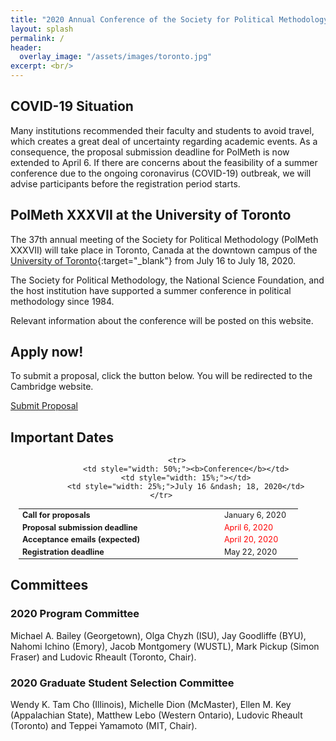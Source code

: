 ```yaml
---
title: "2020 Annual Conference of the Society for Political Methodology"
layout: splash
permalink: /
header:
  overlay_image: "/assets/images/toronto.jpg"
excerpt: <br/>
---
```


<h2>COVID-19 Situation</h2>

Many institutions recommended their faculty and students to avoid travel, which creates a great deal of uncertainty regarding academic events.  As a consequence, the proposal submission deadline for PolMeth is now extended to April 6.  If there are concerns about the feasibility of a summer conference due to the ongoing coronavirus (COVID-19) outbreak, we will advise participants before the registration period starts.

<h2>PolMeth XXXVII at the University of Toronto</h2>

The 37th annual meeting of the Society for Political Methodology (PolMeth XXXVII) will take place in Toronto, Canada at the downtown campus of the [University of Toronto](https://www.utoronto.ca/){:target="_blank"} from July 16 to July 18, 2020.

The Society for Political Methodology, the National Science Foundation, and the host institution have supported a summer conference in political methodology since 1984.

Relevant information about the conference will be posted on this website.

<h2>Apply now!</h2>

To submit a proposal, click the button below.  You will be redirected to the Cambridge website.

<a href="https://www.cambridge.org/core/membership/spm/register" target="_blank" class="btn btn-lg btn--primary">Submit Proposal</a>

<h2 id="dates">Important Dates</h2>
<center>
<table style="width: 95%; font-size:90%">
    <tbody>
        <tr>
            <td style="width: 50%;"><b>Call for proposals</b></td>
            <td style="width: 15%;"></td>
            <td style="width: 25%;">January 6, 2020</td>
        </tr>
        <tr>
            <td style="width: 50%;"><b>Proposal submission deadline</b></td>
            <td style="width: 15%;"></td>
            <td style="width: 25%;"><font color="red">April 6, 2020</font></td>
        </tr>
        <tr>
            <td style="width: 50%;"><b>Acceptance emails (expected)</b><br/></td>
            <td style="width: 15%;"></td>
            <td style="width: 25%;"><font color="red">April 20, 2020</font></td>
        </tr>
        <tr>
            <td style="width: 50%;"><b>Registration deadline</b></td>
            <td style="width: 15%;"></td>
            <td style="width: 25%;">May 22, 2020</td>
        </tr>    

        <tr>
            <td style="width: 50%;"><b>Conference</b></td>
            <td style="width: 15%;"></td>
            <td style="width: 25%;">July 16 &ndash; 18, 2020</td>
        </tr>       
</tbody>
</table>
</center>

## Committees

<h3>2020 Program Committee</h3>

Michael A. Bailey (Georgetown), Olga Chyzh (ISU), Jay Goodliffe (BYU), Nahomi Ichino (Emory), Jacob Montgomery (WUSTL), Mark Pickup (Simon Fraser) and Ludovic Rheault (Toronto, Chair).

<h3>2020 Graduate Student Selection Committee</h3> 

Wendy K. Tam Cho (Illinois), Michelle Dion (McMaster), Ellen M. Key (Appalachian State), Matthew Lebo (Western Ontario), Ludovic Rheault (Toronto) and Teppei Yamamoto (MIT, Chair). 


